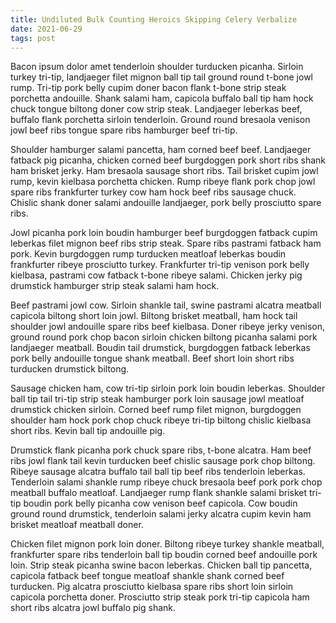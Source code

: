 ```yaml
---
title: Undiluted Bulk Counting Heroics Skipping Celery Verbalize
date: 2021-06-29
tags: post
---
```


Bacon ipsum dolor amet tenderloin shoulder turducken picanha.  Sirloin turkey tri-tip, landjaeger filet mignon ball tip tail ground round t-bone jowl rump.  Tri-tip pork belly cupim doner bacon flank t-bone strip steak porchetta andouille.  Shank salami ham, capicola buffalo ball tip ham hock chuck tongue biltong doner cow strip steak.  Landjaeger leberkas beef, buffalo flank porchetta sirloin tenderloin.  Ground round bresaola venison jowl beef ribs tongue spare ribs hamburger beef tri-tip.

Shoulder hamburger salami pancetta, ham corned beef beef.  Landjaeger fatback pig picanha, chicken corned beef burgdoggen pork short ribs shank ham brisket jerky.  Ham bresaola sausage short ribs.  Tail brisket cupim jowl rump, kevin kielbasa porchetta chicken.  Rump ribeye flank pork chop jowl spare ribs frankfurter turkey cow ham hock beef ribs sausage chuck.  Chislic shank doner salami andouille landjaeger, pork belly prosciutto spare ribs.

Jowl picanha pork loin boudin hamburger beef burgdoggen fatback cupim leberkas filet mignon beef ribs strip steak.  Spare ribs pastrami fatback ham pork.  Kevin burgdoggen rump turducken meatloaf leberkas boudin frankfurter ribeye prosciutto turkey.  Frankfurter tri-tip venison pork belly kielbasa, pastrami cow fatback t-bone ribeye salami.  Chicken jerky pig drumstick hamburger strip steak salami ham hock.

Beef pastrami jowl cow.  Sirloin shankle tail, swine pastrami alcatra meatball capicola biltong short loin jowl.  Biltong brisket meatball, ham hock tail shoulder jowl andouille spare ribs beef kielbasa.  Doner ribeye jerky venison, ground round pork chop bacon sirloin chicken biltong picanha salami pork landjaeger meatball.  Boudin tail drumstick, burgdoggen fatback leberkas pork belly andouille tongue shank meatball.  Beef short loin short ribs turducken drumstick biltong.

Sausage chicken ham, cow tri-tip sirloin pork loin boudin leberkas.  Shoulder ball tip tail tri-tip strip steak hamburger pork loin sausage jowl meatloaf drumstick chicken sirloin.  Corned beef rump filet mignon, burgdoggen shoulder ham hock pork chop chuck ribeye tri-tip biltong chislic kielbasa short ribs.  Kevin ball tip andouille pig.

Drumstick flank picanha pork chuck spare ribs, t-bone alcatra.  Ham beef ribs jowl flank tail kevin turducken beef chislic sausage pork chop biltong.  Ribeye sausage alcatra buffalo tail ball tip beef ribs tenderloin leberkas.  Tenderloin salami shankle rump ribeye chuck bresaola beef pork pork chop meatball buffalo meatloaf.  Landjaeger rump flank shankle salami brisket tri-tip boudin pork belly picanha cow venison beef capicola.  Cow boudin ground round drumstick, tenderloin salami jerky alcatra cupim kevin ham brisket meatloaf meatball doner.

Chicken filet mignon pork loin doner.  Biltong ribeye turkey shankle meatball, frankfurter spare ribs tenderloin ball tip boudin corned beef andouille pork loin.  Strip steak picanha swine bacon leberkas.  Chicken ball tip pancetta, capicola fatback beef tongue meatloaf shankle shank corned beef turducken.  Pig alcatra prosciutto kielbasa spare ribs short loin sirloin capicola porchetta doner.  Prosciutto strip steak pork tri-tip capicola ham short ribs alcatra jowl buffalo pig shank.
